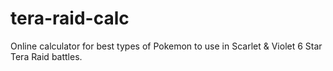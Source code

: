 # tera-raid-calc
Online calculator for best types of Pokemon to use in Scarlet &amp; Violet 6 Star Tera Raid battles.
